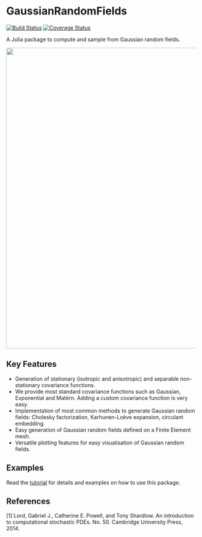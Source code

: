 # GaussianRandomFields
[![Build Status](https://travis-ci.org/PieterjanRobbe/GaussianRandomFields.jl.png)](https://travis-ci.org/PieterjanRobbe/GaussianRandomFields.jl)
[![Coverage Status](https://coveralls.io/repos/github/PieterjanRobbe/GaussianRandomFields.jl/badge.svg?branch=master)](https://coveralls.io/github/PieterjanRobbe/GaussianRandomFields.jl?branch=master)

A Julia package to compute and sample from Gaussian random fields.

<p align="center">
<img align="middle" src="https://github.com/PieterjanRobbe/GaussianRandomFields.jl/blob/master/figures/front.png" width="800">
</p>

## Key Features

* Generation of stationary (isotropic and anisotropic) and separable non-stationary covariance functions. 
* We provide most standard covariance functions such as Gaussian, Exponential and Mat&eacute;rn. Adding a custom covariance function is very easy.
* Implementation of most common methods to generate Gaussian random fields: Cholesky factorization, Karhunen-Lo&egrave;ve expansion, circulant embedding.
* Easy generation of Gaussian random fields defined on a Finite Element mesh.
* Versatile plotting features for easy visualisation of Gaussian random fields.

## Examples

Read the [tutorial](tutorial/tutorial.ipynb) for details and examples on how to use this package.

## References

[1] Lord, Gabriel J., Catherine E. Powell, and Tony Shardlow. An introduction to computational stochastic PDEs. No. 50. Cambridge University Press, 2014.

